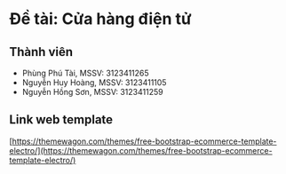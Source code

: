 # Đề tài: Cửa hàng điện tử

## Thành viên
- Phùng Phú Tài, MSSV: 3123411265
- Nguyễn Huy Hoàng, MSSV: 3123411105
- Nguyễn Hồng Sơn, MSSV: 3123411259

## Link web template
[https://themewagon.com/themes/free-bootstrap-ecommerce-template-electro/](https://themewagon.com/themes/free-bootstrap-ecommerce-template-electro/)
